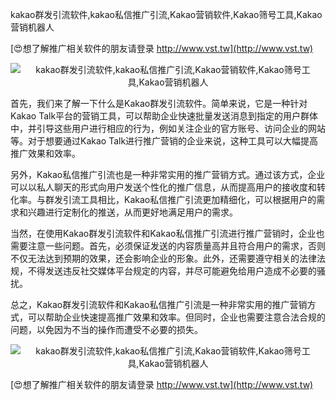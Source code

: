 kakao群发引流软件,kakao私信推广引流,Kakao营销软件,Kakao筛号工具,Kakao营销机器人

[😍想了解推广相关软件的朋友请登录 http://www.vst.tw](http://www.vst.tw)

 <center><img src="https://vst.tw/MP4/tuiguang/png/3.png" alt="kakao群发引流软件,kakao私信推广引流,Kakao营销软件,Kakao筛号工具,Kakao营销机器人"></center>

首先，我们来了解一下什么是Kakao群发引流软件。简单来说，它是一种针对Kakao Talk平台的营销工具，可以帮助企业快速批量发送消息到指定的用户群体中，并引导这些用户进行相应的行为，例如关注企业的官方账号、访问企业的网站等。对于想要通过Kakao Talk进行推广营销的企业来说，这种工具可以大幅提高推广效果和效率。

另外，Kakao私信推广引流也是一种非常实用的推广营销方式。通过该方式，企业可以以私人聊天的形式向用户发送个性化的推广信息，从而提高用户的接收度和转化率。与群发引流工具相比，Kakao私信推广引流更加精细化，可以根据用户的需求和兴趣进行定制化的推送，从而更好地满足用户的需求。

当然，在使用Kakao群发引流软件和Kakao私信推广引流进行推广营销时，企业也需要注意一些问题。首先，必须保证发送的内容质量高并且符合用户的需求，否则不仅无法达到预期的效果，还会影响企业的形象。此外，还需要遵守相关的法律法规，不得发送违反社交媒体平台规定的内容，并尽可能避免给用户造成不必要的骚扰。

总之，Kakao群发引流软件和Kakao私信推广引流是一种非常实用的推广营销方式，可以帮助企业快速提高推广效果和效率。但同时，企业也需要注意合法合规的问题，以免因为不当的操作而遭受不必要的损失。

 <center><img src="https://vst.tw/MP4/tuiguang/png/2.png" alt="kakao群发引流软件,kakao私信推广引流,Kakao营销软件,Kakao筛号工具,Kakao营销机器人"></center>

[😍想了解推广相关软件的朋友请登录 http://www.vst.tw](http://www.vst.tw)



